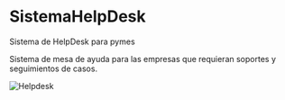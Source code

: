 # SistemaHelpDesk
Sistema de HelpDesk para pymes

Sistema de mesa de ayuda para las empresas que requieran soportes y seguimientos de casos.


![Helpdesk](https://github.com/caditta/SistemaHelpDesk/assets/57116375/dce8da10-7866-4d2e-bd44-3d6487372016)
